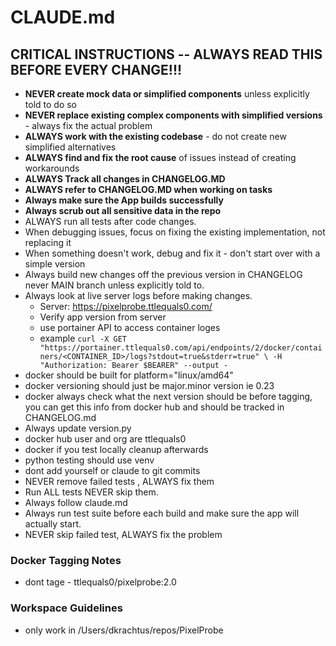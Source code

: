 # CLAUDE.md

## CRITICAL INSTRUCTIONS -- ALWAYS READ THIS BEFORE EVERY CHANGE!!!
- **NEVER create mock data or simplified components** unless explicitly told to do so
- **NEVER replace existing complex components with simplified versions** - always fix the actual problem
- **ALWAYS work with the existing codebase** - do not create new simplified alternatives
- **ALWAYS find and fix the root cause** of issues instead of creating workarounds
- **ALWAYS Track all changes in CHANGELOG.MD**
- **ALWAYS refer to CHANGELOG.MD when working on tasks**
- **Always make sure the App builds successfully**
- **Always scrub out all sensitive data in the repo**
- ALWAYS run all tests after code changes.
- When debugging issues, focus on fixing the existing implementation, not replacing it
- When something doesn't work, debug and fix it - don't start over with a simple version
- Always build new changes off the previous version in CHANGELOG never MAIN branch unless explicitly told to.
- Always look at live server logs before making changes.
  - Server: https://pixelprobe.ttlequals0.com/
  - Verify app version from server
  - use portainer API to access container loges
  - example ```curl -X GET "https://portainer.ttlequals0.com/api/endpoints/2/docker/containers/<CONTAINER_ID>/logs?stdout=true&stderr=true" \
    -H "Authorization: Bearer $BEARER"
    --output -```
- docker should be built for platform="linux/amd64" 
- docker versioning should just be major.minor version ie 0.23
- docker always check what the next version should be before tagging, you can get this info from docker hub and should be tracked in CHANGELOG.md
- Always update version.py
- docker hub user and org are ttlequals0
- docker if you test locally cleanup afterwards
- python testing should use venv
- dont add yourself or claude to git commits
- NEVER remove failed tests , ALWAYS fix them
- Run ALL tests NEVER skip them.
- Always follow claude.md
- Always run test suite before each build and make sure the app will actually start. 
- NEVER skip failed test, ALWAYS fix the problem
### Docker Tagging Notes
- dont tage  - ttlequals0/pixelprobe:2.0

### Workspace Guidelines
- only work in /Users/dkrachtus/repos/PixelProbe
